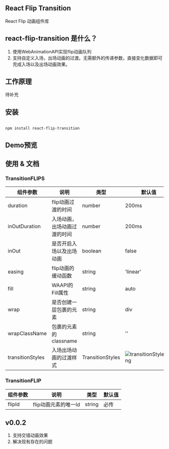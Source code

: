 
## React Flip Transition

React Flip 动画组件库

## react-flip-transition 是什么？

1. 使用WebAnimationAPI实现flip动画队列
2. 支持自定义入场，出场动画的过渡。无需额外的传递参数，直接变化数据即可完成入场以及出场动画效果。

## 工作原理

待补充

## 安装

```shell

npm install react-flip-transition
```

## Demo预览

## 使用 & 文档

### TransitionFLIPS

组件参数 | 说明 | 类型 | 默认值
---|---|---|---
duration | flip动画过渡的时间 | number | 200ms
inOutDuration | 入场动画，出场动画过渡的时间 | number | 200ms
inOut | 是否开启入场以及出场动画 | boolean | false
easing | flip动画的缓动函数 | string | 'linear'
fill | WAAPI的Fill属性 | string | auto
wrap | 是否创建一层包裹的元素 | string | div
wrapClassName | 包裹的元素的classname | string | ''
transitionStyles | 入场出场动画的过渡样式 | TransitionStyles | ![transitionStyles.png](https://i.loli.net/2020/09/11/wb6LNZCfFpv94ec.png)

### TransitionFLIP

组件参数 | 说明 | 类型 | 默认值
---|---|---|---
flipId | flip动画元素的唯一Id | string | 必传

## v0.0.2

1. 支持交错动画效果
2. 解决现有存在的问题
